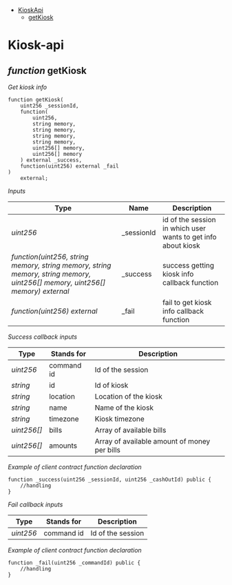 * [KioskApi](#kiosk-api)
  * [getKiosk](#*function*-getkiosk)

# Kiosk-api

## *function* getKiosk

*Get kiosk info*

```solidity
function getKiosk(
    uint256 _sessionId,
    function(
        uint256,
        string memory,
        string memory,
        string memory,
        string memory,
        uint256[] memory,
        uint256[] memory
    ) external _success,
    function(uint256) external _fail
)
    external;
```

*Inputs*

| Type | Name | Description |
|-|-|-|
| *uint256* | _sessionId | id of the session in which user wants to get info about kiosk |
| *function(uint256, string memory, string memory, string memory, string memory, uint256[] memory, uint256[] memory) external* | _success | success getting kiosk info callback function |
| *function(uint256) external* | _fail | fail to get kiosk info callback function |

*Success callback inputs*

| Type | Stands for | Description |
|-|-|-|
| *uint256* | command id | Id of the session |
| *string* | id | Id of kiosk |
| *string* | location | Location of the kiosk |
| *string* | name | Name of the kiosk |
| *string* | timezone | Kiosk timezone |
| *uint256[]* | bills | Array of available bills |
| *uint256[]* | amounts | Array of available amount of money per bills |

*Example of client contract function declaration*
```solidity
function _success(uint256 _sessionId, uint256 _cashOutId) public {
    //handling
}
```

*Fail callback inputs*

| Type | Stands for | Description |
|-|-|-|
| *uint256* | command id | Id of the session |

*Example of client contract function declaration*
```solidity
function _fail(uint256 _commandId) public {
    //handling
}
```